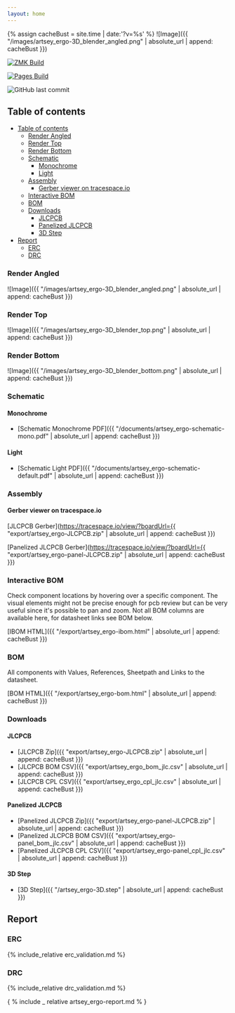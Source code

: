 ```yaml
---
layout: home
---
```


{% assign cacheBust = site.time | date:'?v=%s' %}
![Image]({{ "/images/artsey_ergo-3D_blender_angled.png" | absolute_url | append: cacheBust }})

[![ZMK Build](https://github.com/tmshader/artsey-ergo/actions/workflows/build.yml/badge.svg)](https://github.com/tmshader/artsey-ergo/actions/workflows/build.yml)

[![Pages Build](https://github.com/tmshader/artsey-ergo/actions/workflows/kibot.yml/badge.svg)](https://github.com/tmshader/artsey-ergo/actions/workflows/kibot.yml)

![GitHub last commit](https://img.shields.io/github/last-commit/tmshader/artsey-ergo?link=https%3A%2F%2Fgithub.com%2Ftmshader%2Fartsey-ergo)

## Table of contents

- [Table of contents](#table-of-contents)
  - [Render Angled](#render-angled)
  - [Render Top](#render-top)
  - [Render Bottom](#render-bottom)
  - [Schematic](#schematic)
    - [Monochrome](#monochrome)
    - [Light](#light)
  - [Assembly](#assembly)
    - [Gerber viewer on tracespace.io](#gerber-viewer-on-tracespaceio)
  - [Interactive BOM](#interactive-bom)
  - [BOM](#bom)
  - [Downloads](#downloads)
    - [JLCPCB](#jlcpcb)
    - [Panelized JLCPCB](#panelized-jlcpcb)
    - [3D Step](#3d-step)
- [Report](#report)
  - [ERC](#erc)
  - [DRC](#drc)

### Render Angled

![Image]({{ "/images/artsey_ergo-3D_blender_angled.png" | absolute_url | append: cacheBust }})

### Render Top

![Image]({{ "/images/artsey_ergo-3D_blender_top.png" | absolute_url | append: cacheBust }})

### Render Bottom

![Image]({{ "/images/artsey_ergo-3D_blender_bottom.png" | absolute_url | append: cacheBust }})

### Schematic

#### Monochrome

- [Schematic Monochrome PDF]({{ "/documents/artsey_ergo-schematic-mono.pdf" | absolute_url | append: cacheBust }})

#### Light

- [Schematic Light PDF]({{ "/documents/artsey_ergo-schematic-default.pdf" | absolute_url | append: cacheBust }})

### Assembly

#### Gerber viewer on tracespace.io

[JLCPCB Gerber](https://tracespace.io/view/?boardUrl={{ "export/artsey_ergo-JLCPCB.zip" | absolute_url | append: cacheBust }})

[Panelized JLCPCB Gerber](https://tracespace.io/view/?boardUrl={{ "export/artsey_ergo-panel-JLCPCB.zip" | absolute_url | append: cacheBust }})

### Interactive BOM

Check component locations by hovering over a specific component.
The visual elements might not be precise enough for pcb review but can be very useful since it's possible to pan and zoom.
Not all BOM columns are available here, for datasheet links see BOM below.

[IBOM HTML]({{ "/export/artsey_ergo-ibom.html" | absolute_url | append: cacheBust }})

### BOM

All components with Values, References, Sheetpath and Links to the datasheet.

[BOM HTML]({{ "/export/artsey_ergo-bom.html" | absolute_url | append: cacheBust }})

### Downloads

#### JLCPCB

- [JLCPCB Zip]({{ "export/artsey_ergo-JLCPCB.zip" | absolute_url | append: cacheBust }})
- [JLCPCB BOM CSV]({{ "export/artsey_ergo_bom_jlc.csv" | absolute_url | append: cacheBust }})
- [JLCPCB CPL CSV]({{ "export/artsey_ergo_cpl_jlc.csv" | absolute_url | append: cacheBust }})

#### Panelized JLCPCB

- [Panelized JLCPCB Zip]({{ "export/artsey_ergo-panel-JLCPCB.zip" | absolute_url | append: cacheBust }})
- [Panelized JLCPCB BOM CSV]({{ "export/artsey_ergo-panel_bom_jlc.csv" | absolute_url | append: cacheBust }})
- [Panelized JLCPCB CPL CSV]({{ "export/artsey_ergo-panel_cpl_jlc.csv" | absolute_url | append: cacheBust }})

#### 3D Step

- [3D Step]({{ "/artsey_ergo-3D.step" | absolute_url | append: cacheBust }})

## Report

### ERC

{% include_relative erc_validation.md %}

### DRC

{% include_relative drc_validation.md %}

{ % include _ relative artsey_ergo-report.md % }